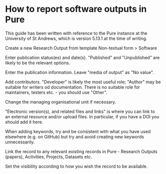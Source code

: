 # How to report software outputs in Pure

This guide has been written with reference to the Pure instance at the
University of St Andrews, which is version 5.13.1 at the time of writing.

Create a new Research Output from template Non-textual form > Software

Enter publication status(es) and date(s). "Published" and "Unpublished" are
likely to be the relevant options.

Enter the publication information. Leave "media of output" as "No value".

Add contributors. "Developer" is likely the most useful role; "Author" may be
suitable for writers od documentation. There is no suitable role for
maintainers, testers etc. - you should use "Other".

Change the managing organisational unit if necessary.

"Electronic version(s), and related files and links" is where you can link to
an external resource and/or upload files. In particular, if you have a DOI you
should add it here.

When adding keywords, try and be consistent with what you have used elsewhere
(e.g. on GitHub) but try and avoid creating new keywords unnecessarily.

Link the record to any relevant existing records in Pure - Research Outputs
(papers), Acitvities, Projects, Datasets etc.

Set the visibility according to how you wish the record to be available.
